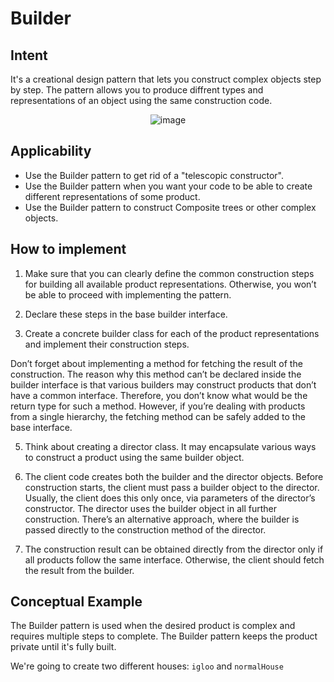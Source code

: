 # Builder

## Intent
It's a creational design pattern that lets you construct complex objects step by step. The pattern allows you to produce
diffrent types and representations of an object using the same construction code.
<div align="center">
  
![image](https://user-images.githubusercontent.com/22435398/152323485-789ec90a-1fda-4e03-9a1a-cefbcb92474e.png)
  
</div>

## Applicability
- Use the Builder pattern to get rid of a "telescopic constructor".
- Use the Builder pattern when you want your code to be able to create different representations of some product.
- Use the Builder pattern to construct Composite trees or other complex objects.

## How to implement
1) Make sure that you can clearly define the common construction steps for building all available product representations. Otherwise, you won’t be able to proceed with implementing the pattern.

2) Declare these steps in the base builder interface.

3) Create a concrete builder class for each of the product representations and implement their construction steps.

Don’t forget about implementing a method for fetching the result of the construction. The reason why this method can’t be declared inside the builder interface is that various builders may construct products that don’t have a common interface. Therefore, you don’t know what would be the return type for such a method. However, if you’re dealing with products from a single hierarchy, the fetching method can be safely added to the base interface.

5) Think about creating a director class. It may encapsulate various ways to construct a product using the same builder object.

5) The client code creates both the builder and the director objects. Before construction starts, the client must pass a builder object to the director. Usually, the client does this only once, via parameters of the director’s constructor. The director uses the builder object in all further construction. There’s an alternative approach, where the builder is passed directly to the construction method of the director.

6) The construction result can be obtained directly from the director only if all products follow the same interface. Otherwise, the client should fetch the result from the builder.

## Conceptual Example
The Builder pattern is used when the desired product is complex and requires multiple steps to complete. The Builder pattern keeps the product private until it's fully built.

We're going to create two different houses: <code>igloo</code> and <code>normalHouse</code>
